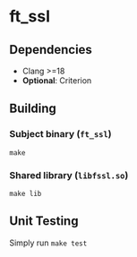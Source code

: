 # ft_ssl

## Dependencies

- Clang >=18
- **Optional**: Criterion

## Building

### Subject binary (`ft_ssl`)

```shell
make
```

### Shared library (`libfssl.so`)
```shell
make lib
```

## Unit Testing

Simply run `make test`
    